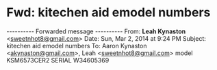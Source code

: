# Fwd: kitechen aid emodel numbers

\---------- Forwarded message ----------
From: **Leah Kynaston** <[sweetnhot8@gmail.com](mailto:sweetnhot8@gmail.com)\>
Date: Sun, Mar 2, 2014 at 9:24 PM
Subject: kitechen aid emodel numbers
To: Aaron Kynaston <[akynaston@gmail.com](mailto:akynaston@gmail.com)\>, Leah <[sweetnhot8@gmail.com](mailto:sweetnhot8@gmail.com)\>
model KSM6573CER2
SERIAL W34605369
